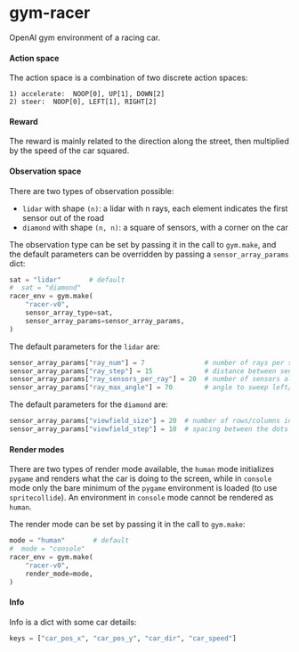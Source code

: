 # gym-racer

OpenAI gym environment of a racing car.

#### Action space

The action space is a combination of two discrete action spaces:

```
1) accelerate:  NOOP[0], UP[1], DOWN[2]
2) steer:  NOOP[0], LEFT[1], RIGHT[2]
```

#### Reward

The reward is mainly related to the direction along the street, then multiplied by the speed of the car squared.

#### Observation space

There are two types of observation possible:
* `lidar` with shape `(n)`: a lidar with n rays, each element indicates the first sensor out of the road
* `diamond` with shape `(n, n)`: a square of sensors, with a corner on the car

The observation type can be set by passing it in the call to `gym.make`, and the default parameters can be overridden by passing a `sensor_array_params` dict:

```python
sat = "lidar"       # default
#  sat = "diamond"
racer_env = gym.make(
    "racer-v0",
    sensor_array_type=sat,
    sensor_array_params=sensor_array_params,
)
```

The default parameters for the `lidar` are:

```python
sensor_array_params["ray_num"] = 7               # number of rays per side
sensor_array_params["ray_step"] = 15             # distance between sensors along a ray
sensor_array_params["ray_sensors_per_ray"] = 20  # number of sensors along a ray
sensor_array_params["ray_max_angle"] = 70        # angle to sweep left/right
```

The default parameters for the `diamond` are:

```python
sensor_array_params["viewfield_size"] = 20  # number of rows/columns in the sensor
sensor_array_params["viewfield_step"] = 10  # spacing between the dots
```

#### Render modes

There are two types of render mode available,
the `human` mode initializes `pygame` and renders what the car is doing to the screen,
while in `console` mode only the bare minimum of the `pygame` environment is loaded (to use `spritecollide`).
An environment in `console` mode cannot be rendered as `human`.

The render mode can be set by passing it in the call to `gym.make`:

```python
mode = "human"       # default
#  mode = "console"
racer_env = gym.make(
    "racer-v0",
    render_mode=mode,
)
```

#### Info
Info is a dict with some car details:

```python
keys = ["car_pos_x", "car_pos_y", "car_dir", "car_speed"]
```

